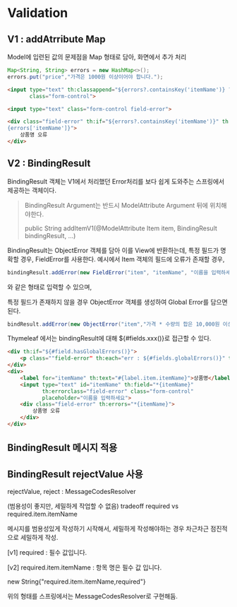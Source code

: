 # Validation

## V1 : addAtrribute Map
Model에 입련된 값의 문제점을 Map 형태로 담아, 화면에서 추가 처리

```java
Map<String, String> errors = new HashMap<>();
errors.put("price","가격은 1000원 이상이어야 합니다.");
```
```html
<input type="text" th:classappend="${errors?.containsKey('itemName')} ? 'fielderror' : _"
       class="form-control">

<input type="text" class="form-control field-error">

<div class="field-error" th:if="${errors?.containsKey('itemName')}" th:text="$
{errors['itemName']}">
    상품명 오류
</div>
```

## V2 : BindingResult
BindingResult 객체는 V1에서 처리했던 Error처리를 보다 쉽게 도와주는  스프링에서 제공하는 객체이다.

> BindingResult Argument는 반드시 ModelAttribute Argument 뒤에 위치해야한다.
> 
> public String addItemV1(@ModelAttribute Item item, BindingResult bindingResult, ...)

BindingResult는 ObjectError 객체를 담아 이를 View에 반환하는데, 특정 필드가 명확할 경우, FieldError를 사용한다.
예시에서 Item 객체의 필드에 오류가 존재할 경우, 
```java
bindingResult.addError(new FieldError("item", "itemName", "이름을 입력하세요"));
```
와 같은 형태로 입력할 수 있으며,

특정 필드가 존재하지 않을 경우 ObjectError 객체를 생성하여 Global Error를 담으면 된다.
```java
bindResult.addError(new ObjectError("item","가격 * 수량의 합은 10,000원 이상이어야합니다."));
```

Thymeleaf 에서는 bindingResult에 대해 ${#fields.xxx()}로 접근할 수 있다.
```html
<div th:if="${#field.hasGlobalErrors()}">
    <p class=""field-error" th:each="err : ${#fields.globalErrors()}" th:text="${err}"></p>
</div>
<div>
    <label for="itemName" th:text="#{label.item.itemName}">상품명</label>
    <input type="text" id="itemName" th:field="*{itemName}"
           th:errorclass="field-error" class="form-control"
           placeholder="이름을 입력하세요">
    <div class="field-error" th:errors="*{itemName}">
        상품명 오류
    </div>
</div>
```

## BindingResult 메시지 적용

## BindingResult rejectValue 사용
rejectValue, reject : MessageCodesResolver 

(범용성이 좋지만, 세밀하게 작업할 수 없음) tradeoff
required vs required.item.itemName

메시지를 범용성있게 작성하기 시작해서, 세밀하게 작성해야하는 경우 차근차근 점진적으로 세밀하게 작성.

[v1] required : 필수 값입니다.

[v2] required.item.itemName : 항목 명은 필수 값 입니다.


 new String{"required.item.itemName,required"}
 
위의 형태를 스프링에서는 MessageCodesResolver로 구현해둠.